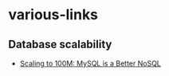 # various-links

## Database scalability
* [Scaling to 100M: MySQL is a Better NoSQL](http://blog.wix.engineering/2015/12/10/scaling-to-100m-mysql-is-a-better-nosql/)
